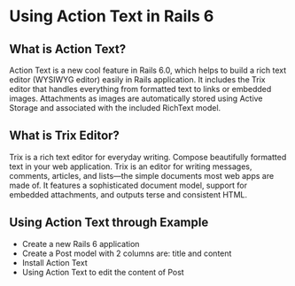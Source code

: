 # Using Action Text in Rails 6

## What is Action Text?
Action Text is a new cool feature in Rails 6.0, which helps to build a rich text editor (WYSIWYG editor) easily in Rails application.
It includes the Trix editor that handles everything from formatted text to links or embedded images.
Attachments as images are automatically stored using Active Storage and associated with the included RichText model.

## What is Trix Editor?
Trix is a rich text editor for everyday writing. Compose beautifully formatted text in your web application.
Trix is an editor for writing messages, comments, articles, and lists—the simple documents most web apps are made of. It features a sophisticated document model, support for embedded attachments, and outputs terse and consistent HTML.

## Using Action Text through Example
* Create a new Rails 6 application
* Create a Post model with 2 columns are: title and content
* Install Action Text
* Using Action Text to edit the content of Post
